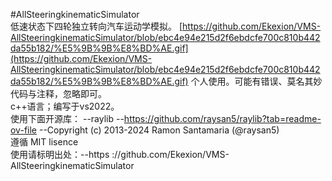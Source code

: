 #AllSteeringkinematicSimulator  
低速状态下四轮独立转向汽车运动学模拟。 
[https://github.com/Ekexion/VMS-AllSteeringkinematicSimulator/blob/ebc4e94e215d2f6ebdcfe700c810b442da55b182/%E5%9B%9B%E8%BD%AE.gif](https://github.com/Ekexion/VMS-AllSteeringkinematicSimulator/blob/ebc4e94e215d2f6ebdcfe700c810b442da55b182/%E5%9B%9B%E8%BD%AE.gif)
个人使用。可能有错误、莫名其妙代码与注释，忽略即可。  
c++语言；编写于vs2022。  
使用下面开源库： --raylib --https://github.com/raysan5/raylib?tab=readme-ov-file --Copyright (c) 2013-2024 Ramon Santamaria (@raysan5)  
遵循 MIT lisence  
使用请标明出处：--https ://github.com/Ekexion/VMS-AllSteeringkinematicSimulator   
